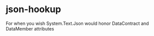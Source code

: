 # json-hookup
For when you wish System.Text.Json would honor DataContract and DataMember attributes

